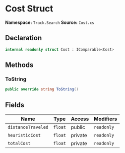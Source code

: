 # Cost Struct

**Namespace:** `Track.Search`
**Source:** `Cost.cs`

## Declaration

```csharp
internal readonly struct Cost : IComparable<Cost>
```

## Methods

### ToString

```csharp
public override string ToString()
```

## Fields

| Name | Type | Access | Modifiers |
|------|------|--------|-----------|
| `distanceTraveled` | `float` | public | `readonly` |
| `heuristicCost` | `float` | private | `readonly` |
| `totalCost` | `float` | private | `readonly` |

